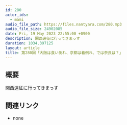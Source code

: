 ```yaml
---
id: 280
actor_ids:
  - mami
audio_file_path: https://files.nantyara.com/280.mp3
audio_file_size: 24902085
date: Fri, 19 May 2023 22:55:00 +0900
description: 関西遠征に行ってきまっす
duration: 1034.397125
layout: article
title: 第280回「大阪は食い倒れ、京都は着倒れ、では奈良は？」
---
```

## 概要

関西遠征に行ってきまっす

## 関連リンク

* none
